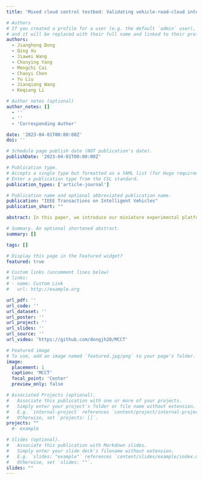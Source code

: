 ```yaml
---
title: 'Mixed cloud control testbed: Validating vehicle-road-cloud integration via mixed digital twin'

# Authors
# If you created a profile for a user (e.g. the default `admin` user), write the username (folder name) here
# and it will be replaced with their full name and linked to their profile.
authors:
  - Jianghong Dong
  - Qing Xu
  - Jiawei Wang
  - Chunying Yang
  - Mengchi Cai
  - Chaoyi Chen
  - Yu Liu
  - Jianqiang Wang
  - Keqiang Li

# Author notes (optional)
author_notes: []
  - ''
  - ''
  - 'Corresponding Author'

date: '2023-04-01T00:00:00Z'
doi: ''

# Schedule page publish date (NOT publication's date).
publishDate: '2023-04-01T00:00:00Z'

# Publication type.
# Accepts a single type but formatted as a YAML list (for Hugo requirements).
# Enter a publication type from the CSL standard.
publication_types: ['article-journal']

# Publication name and optional abbreviated publication name.
publication: "IEEE Transactions on Intelligent Vehicles"
publication_short: ""

abstract: In this paper, we introduce our miniature experimental platform, Mixed Cloud Control Testbed (MCCT), developed based on a new notion of Mixed Digital Twin (mixedDT). Combining Mixed Reality with Digital Twin, mixedDT integrates the virtual and physical spaces into a mixed one, where physical entities coexist and interact with virtual entities via their digital counterparts. Under the framework of mixedDT, MCCT contains three major experimental platforms in the physical, virtual and mixed spaces respectively, and provides a unified access for various human-machine interfaces and external devices such as driving simulators. A cloud unit, where the mixed experimental platform is deployed, is responsible for fusing multi-platform information and assigning control instructions, contributing to synchronous operation and real-time cross-platform interaction. Particularly, MCCT allows for multi-vehicle coordination composed of different multi-source vehicles (e.g., physical vehicles, virtual vehicles and human-driven vehicles). Validations on vehicle platooning demonstrate the flexibility and scalability of MCCT.

# Summary. An optional shortened abstract.
summary: []

tags: []

# Display this page in the Featured widget?
featured: true

# Custom links (uncomment lines below)
# links:
# - name: Custom Link
#   url: http://example.org

url_pdf: ''
url_code: ''
url_dataset: ''
url_poster: ''
url_project: ''
url_slides: ''
url_source: ''
url_video: 'https://github.com/dongjh20/MCCT'

# Featured image
# To use, add an image named `featured.jpg/png` to your page's folder.
image:
  placement: 1
  caption: 'MCCT'
  focal_point: 'Center'
  preview_only: false

# Associated Projects (optional).
#   Associate this publication with one or more of your projects.
#   Simply enter your project's folder or file name without extension.
#   E.g. `internal-project` references `content/project/internal-project/index.md`.
#   Otherwise, set `projects: []`.
projects: ""
  #- example

# Slides (optional).
#   Associate this publication with Markdown slides.
#   Simply enter your slide deck's filename without extension.
#   E.g. `slides: "example"` references `content/slides/example/index.md`.
#   Otherwise, set `slides: ""`.
slides: ""
---
```




